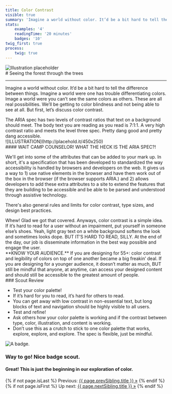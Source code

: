 ```yaml
---
title: Color Contrast
visible: true
summary: 'Imagine a world without color. It’d be a bit hard to tell the difference between things. Imagine a world were one has trouble differentiating colors. Image a world were you can’t see the same colors as others. These are all real possibilities. We’ll be getting to color blindness and not being able to see at all. But first, let’s discuss color contrast.'
stats:
    examples: '4'
    readingTime: '20 minutes'
    badges: '10'
twig_first: true
process:
    twig: true
---
```

<section>
    <img src="/user/pages/02.vision/sight-hero-placeholder.png" alt="Illustration placeholder" />
</section>

<section>
<div class="container--content" markdown="1">
# Seeing the forest through the trees

---

Imagine a world without color. It’d be a bit hard to tell the difference between things. Imagine a world were one has trouble differentiating colors. Image a world were you can’t see the same colors as others. These are all real possibilities. We’ll be getting to color blindness and not being able to see at all. But first, let’s discuss color contrast.
</div>
</section>

<section>
<div class="container--content" markdown="1">
The ARIA spec has two levels of contrast ratios that text on a background should meet. The body text you are reading as you read is 7:1:1. A very high contrast ratio and meets the level three spec. Pretty dang good and pretty dang accessible.
</div>
</section>

<section>
<div class="container--content" markdown="1">
![ILLUSTRATION](http://placehold.it/450x250)
</div>
</section>

<section>
<div class="container--content section--marg">
<div class="box purple stripe" markdown="1">
#### WAIT CAMP COUNSELOR! WHAT THE HECK IS THE ARIA SPEC?!

We'll get into some of the attributes that can be added to your mark up. In short, it's a specification that has been developed to standardized the way accessibility is handled by browsers and developers on the web. It gives us a way to 1) use native elements in the browser and have them work out of the box in the browser (if the browser supports ARIA.) and 2) allows developers to add these extra attributes to a site to extend the features that they are building to be accessible and be able to be parsed and understood through assistive technology.

There's also general rules and limits for color contrast, type sizes, and design best practices.
</div>
</div>
</section>

<section>
<div class="container--content" markdown="1">
Whew! Glad we got that covered. Anyways, color contrast is a simple idea. If it’s hard to read for a user without an impairment, put yourself in someone else’s shoes. Yeah, light gray text on a white background softens the look and sometimes looks dope. BUT IT’S HARD TO READ, SILLY. At the end of the day, our job is disseminate information in the best way possible and engage the user.
</div>
</section>


<section>
<div class="container--content section--marg">
<div class="box purple stripe" markdown="1">
**KNOW YOUR AUDIENCE.** If you are designing for 55+: color contrast and legibility of colors on top of one another became a big freakin’ deal. If you are designing for a younger audience, it doesn’t matter as much, BUT still be mindful that anyone, at anytime, can access your designed content and should still be accessible to the greatest amount of people.
</div>
</div>
</section>

<section>
<div class="container--content" markdown="1">
### Scout Review

* Test your color palette!
* If it’s hard for you to read, it’s hard for others to read.
* You can get away with low contrast in non-essential text, but long blocks of text and navigation should be highly visible to all users.
* Test and refine!
* Ask others how your color palette is working and if the contrast between type, color, illustration, and content is working.
* Don’t use this as a crutch to stick to one color palette that works, explore, explore, and explore. The spec is flexible, just be mindful.
</div>
</section>

<section class="section--badge-cta section--badge-cta__yellow mt--60">
    <div class="container">
        <div class="flex-grid--gutters">
            <div class="col--width__three">
                <div class="badge--box">
                    <img class="img--badge badge--dispatch" alt="A badge." src="/user/pages/06.badge/color-contrast/color-contrast.png" data-section="vision" data-badge="colorContrast">
                </div>
            </div>
            <div class="col--width__nine">
                <h3>Way to go! Nice badge scout.</h3>
                <h4>Great! This is just the beginning in our exploration of color.</h4>
                {% if not page.isLast %}
                    <span>Previous: </span><a href="{{ page.prevSibling.url }}">{{ page.prevSibling.title }} &raquo;</a>
                {% endif %}
                {% if not page.isFirst %}
                    <span>Up next: </span><a href="{{ page.nextSibling.url }}">{{ page.nextSibling.title }} &raquo;</a>
                {% endif %}
            </div>
        </div>
    </div>
</section>
